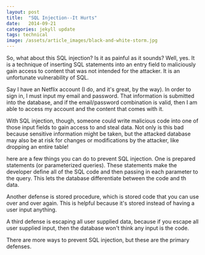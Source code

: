 ```yaml
---
layout: post
title:  "SQL Injection--It Hurts"
date:   2014-09-21
categories: jekyll update
tags: technical
image: /assets/article_images/black-and-white-storm.jpg
---
```


So, what about this SQL injection?  Is it as painful as it sounds?  Well, yes.  It is a technique of inserting SQL statements into an entry field to maliciously gain access to content that was not intended for the attacker.  It is an unfortunate vulnerability of SQL.

Say I have an Netflix account (I do, and it's great, by the way).  In order to sign in, I must input my email and password. That information is submitted into the database, and if the email/password combination is valid, then I am able to access my account and the content that comes with it.

With SQL injection, though, someone could write malicious code into one of those input fields to gain access to and steal data. Not only is this bad because sensitive information might be taken, but the attacked database may also be at risk for changes or modifications by the attacker, like dropping an entire table!

here are a few things you can do to prevent SQL injection.  One is prepared statements (or parameterized queries).  These statements make the developer define all of the SQL code and then passing in each parameter to the query.  This lets the database differentiate between the code and th data.

Another defense is stored procedure, which is stored code that you can use over and over again.  This is helpful because it's stored instead of having a user input anything.

A third defense is escaping all user supplied data, because if you escape all user supplied input, then the database won't think any input is the code.

There are more ways to prevent SQL injection, but these are the primary defenses.